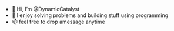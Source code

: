 - 👋 Hi, I’m @DynamicCatalyst
- 👀 I enjoy solving problems and building stuff using programming
- 📫 feel free to drop amessage anytime

<!---
DynamicCatalyst/DynamicCatalyst is a ✨ special ✨ repository because its `README.md` (this file) appears on your GitHub profile.
You can click the Preview link to take a look at your changes.
--->
